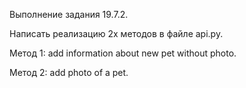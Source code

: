 Выполнение задания 19.7.2.

Написать реализацию 2х методов в файле api.py.

Метод 1: add information about new pet without photo.

Метод 2: add photo of a pet.
